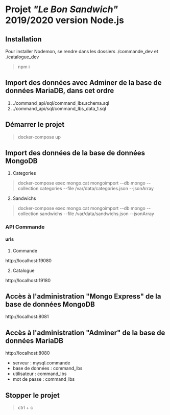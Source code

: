 # Projet **_"Le Bon Sandwich"_** 2019/2020 version Node.js

## Installation

Pour installer Nodemon, se rendre dans les dossiers ./commande_dev et ./catalogue_dev

> npm i

## Import des données avec Adminer de la base de données MariaDB, dans cet ordre

1. ./command_api/sql/command_lbs.schema.sql
2. ./command_api/sql/command_lbs_data_1.sql

## Démarrer le projet

> docker-compose up

## Import des données de la base de données MongoDB

1. Categories

> docker-compose exec mongo.cat mongoimport --db mongo --collection categories --file /var/data/categories.json --jsonArray

2. Sandwichs

> docker-compose exec mongo.cat mongoimport --db mongo --collection sandwichs --file /var/data/sandwichs.json --jsonArray

### API Commande

#### urls

1. Commande

http://localhost:19080

2. Catalogue

http://localhost:19180

## Accès à l'administration "Mongo Express" de la base de données MongoDB

http://localhost:8081

## Accès à l'administration "Adminer" de la base de données MariaDB

http://localhost:8080

- serveur : mysql.commande
- base de données : command_lbs
- utilisateur : command_lbs
- mot de passe : command_lbs

## Stopper le projet

> ctrl + c